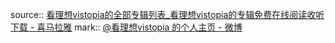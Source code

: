 source:: [看理想vistopia的全部专辑列表_看理想vistopia的专辑免费在线阅读收听下载 - 喜马拉雅](https://www.ximalaya.com/zhubo/16052400/album)
mark:: [@看理想vistopia 的个人主页 - 微博](https://weibo.com/kanlixiang)

